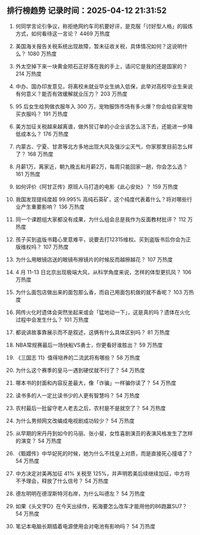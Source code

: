 
## 排行榜趋势 记录时间：2025-04-12 21:31:52
  
  1. 何同学言论引争议，称拒绝网约车司机要好评，是克服「讨好型人格」的锻炼方式，如何看待这一言论？ 4469 万热度
    
  2. 美国海关报告关税系统出现故障，暂未征收关税，具体情况如何？这说明什么？ 1080 万热度
    
  3. 外太空掉下来一块黄金陨石正好落在我的手上，请问它是我的还是国家的？ 214 万热度
    
  4. 中办、国办印发意见，将离校未就业毕业生纳入低保，此举对高校毕业生来说有何意义？能否有效缓解就业压力？ 203 万热度
    
  5. 95 后女生给狗做衣服年入 300 万，宠物服饰市场有多火爆？你会给自家宠物买衣服吗？ 191 万热度
    
  6. 美方加征关税越来越离谱，做外贸订单的小企业该怎么活下去，还能进一步降低成本么？ 176 万热度
    
  7. 内蒙古、宁夏、甘肃等北方多地出现大风及强沙尘天气，你家那里目前怎么样了？ 168 万热度
    
  8. 月薪1万，离家近，朝九晚五和月薪2万，每周只能回家一趟，你会怎么选？ 161 万热度
    
  9. 如何评价《阿甘正传》原班人马打造的电影《此心安处》？ 159 万热度
    
  10. 我国发现提纯度超 99.995% 高纯石英矿，这个纯度代表着什么？将对哪些行业产生重要影响？ 136 万热度
    
  11. 同一个课题组大家都没有成果，为什么组会总是我作为反面教材批评？ 112 万热度
    
  12. 孩子买到盗版书籍心里意难平，说要去打12315维权。买到盗版书后你会为正版维权吗？ 107 万热度
    
  13. 为什么用眼镜店送的眼镜布擦镜片的时候反而越擦越花？ 107 万热度
    
  14. 4 月 11-13 日北京出现极端大风，从科学角度来说，怎样的体型更抗风？ 106 万热度
    
  15. 为什么面包店做出来的面包那么香，而自己用面包机做的就不香呢？ 103 万热度
    
  16. 网传火化时遗体会突然坐起来或会「猛地动一下」，这是真的吗？遗体在火化过程中会发生什么？ 101 万热度
    
  17. 都说讲故事靠展示而不是叙述，这俩有什么具体区别吗？ 81 万热度
    
  18. NBA常规赛最后一场快船VS勇士，你更看好谁胜出？ 59 万热度
    
  19. 《三国志 11》值得培养的二流武将有哪些？ 58 万热度
    
  20. 为什么这个赛季的皇马一遇到硬仗就不行了？ 54 万热度
    
  21. 哪本书的封面和内容反差最大，像「诈骗」一样骗你读了？ 54 万热度
    
  22. 读书多的人一定比读书少的人更有智慧吗？ 54 万热度
    
  23. 农村最后一批留守老人老去之后，农村是不是就空了？ 54 万热度
    
  24. 为什么男频网文改编成电视剧成功较少？ 54 万热度
    
  25. 从早期的宋丹丹到如今的马丽、张小斐，女性喜剧演员的表演风格发生了怎样的演变？ 54 万热度
    
  26. 《甄嬛传》中华妃死的时候，她为什么不找皇上对质，而是直接死心撞墙了？ 54 万热度
    
  27. 中方决定对美再加征 41% 关税至 125%，并声明若美后续继续加征，中方将不予理会，释放了什么信号？ 54 万热度
    
  28. 德左明明在德涅斯特河右岸，为什么叫德左？ 54 万热度
    
  29. 如果《头文字D》在今天出续作，拓海要怎么改车才能用他的86跑赢SU7？ 54 万热度
    
  30. 笔记本电脑长期插着电源使用会对电池有影响吗？ 54 万热度
    